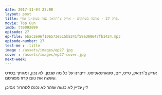 ```yaml
---
date: 2017-11-04 22:00
layout: post
title: פרק 27 - אהבה בשחקים - אריק צ'רניאק גננת בטופ-גן אורי.
movie: Top Gun
imdb: tt0092099
episode: 27
ep-file: 6bac2e96f106573e515b8241f59a308647fb1424.mp3
episode-number: 27
test-me : :title
image : /assets/images/ep27.jpg
cover : /assets/images/ep27-cover.jpg
next-week: 
---
```


אריק צ'רניאק, טייס, יזם, סטארטאפיסט. דיברנו על כל מה שנכון, לא נכון, ומגוחך בסרט שעשה את טום קרוז מפורסם.

*דין עדיין לא בטוח שזהר לא נכנס לסחרור מסוכן*
